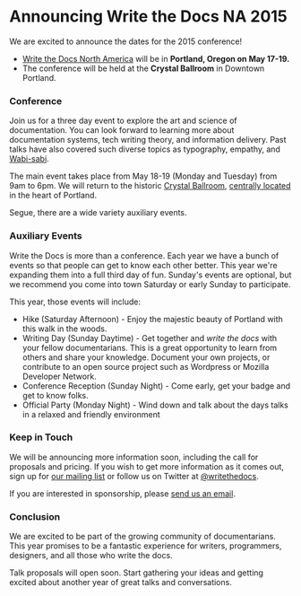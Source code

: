 # Announcing Write the Docs NA 2015

We are excited to announce the dates for the 2015 conference!

* [Write the Docs North America](http://www.writethedocs.org/conf/na/2015/) will be in **Portland, Oregon on May 17-19.**
* The conference will be held at the **Crystal Ballroom** in Downtown Portland.

### Conference

Join us for a three day event to explore the art and science of documentation.
You can look forward to learning more about documentation systems, tech writing theory, and information delivery.
Past talks have also covered such diverse topics as typography, empathy, and [Wabi-sabi][wabisabi].

The main event takes place from May 18-19 (Monday and Tuesday) from 9am to 6pm.
We will return to the historic [Crystal Ballroom][crystal-ballroom],
[centrally located](http://goo.gl/maps/D2WrJ) in the heart of Portland.

Segue, there are a wide variety auxiliary events.

[wabisabi]: http://?
[crystal-ballroom]: http://?

### Auxiliary Events

Write the Docs is more than a conference.
Each year we have a bunch of events so that people can get to know each other better.
This year we're expanding them into a full third day of fun.
Sunday's events are optional, but we recommend you come into town Saturday or early Sunday to participate.

This year, those events will include:

* Hike (Saturday Afternoon) - Enjoy the majestic beauty of Portland with this walk in the woods.
* Writing Day (Sunday Daytime) - Get together and *write the docs* with your fellow documentarians.
  This is a great opportunity to learn from others and share your knowledge.
  Document your own projects, or contribute to an open source project such as Wordpress or Mozilla Developer Network.
* Conference Reception (Sunday Night) - Come early, get your badge and get to know folks.
* Official Party (Monday Night) - Wind down and talk about the days talks in a relaxed and friendly environment

### Keep in Touch

We will be announcing more information soon, including the call for proposals
and pricing.
If you wish to get more information as it comes out, sign up for [our mailing list][mailing-list] or follow us on Twitter at [@writethedocs][twitter].

If you are interested in sponsorship, please [send us an email][email-us].

[twitter]: https://twitter.com/writethedocs
[mailing-list]: http://?
[email-us]: mailto:sponsorship@writethedocs.org

### Conclusion

We are excited to be part of the growing community of documentarians.
This year promises to be a fantastic experience for writers, programmers, designers, and all those who write the docs.

Talk proposals will open soon.
Start gathering your ideas and getting excited about another year of great talks and conversations.
